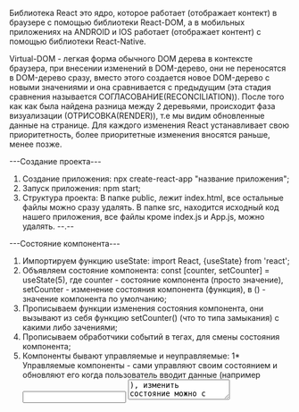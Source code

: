 Библиотека React это ядро, которое работает (отображает контект) в браузере с помощью
библиотеки React-DOM, а в мобильных приложениях на ANDROID и IOS работает
(отображает контент) с помощью библиотеки React-Native.

Virtual-DOM - легкая форма обычного DOM дерева в контексте браузера, при внесении
изменений в DOM-дерево, они не переносятся в DOM-дерево сразу, вместо этого
создается новое DOM-дерево с новыми значениями и она сравнивается с предыдущим
(эта стадия сравнения называется СОГЛАСОВАНИЕ(RECONCILIATION)). После того как
как была найдена разница между 2 деревьями, происходит фаза визуализации
(ОТРИСОВКА(RENDER)), т.е мы видим обновленные данные на странице. Для каждого
изменения React устанавливает свою приоритетность, более приоритетные изменения
вносятся раньше, менее позже.   

---Создание проекта---
1) Создание приложения: npx create-react-app "название приложения";
2) Запуск приложения: npm start;
3) Структура проекта: В папке public, лежит index.html, все остальные файлы
можно сразу удалять. В папке src, находится исходный код нашего приложения,
все файлы кроме index.js и App.js, можно удалять.
--.--

---Состояние компонента---
1) Импортируем функцию useState: import React, {useState} from 'react';
2) Объявляем состояние компонента: const [counter, setCounter] = useState(5),
где counter - состояние компонента (просто значение), setCounter - изменение
состояния компонента (функция), в () - значение компонента по умолчанию;
3) Прописываем функции изменения состояния компонента, они вызывают из себя
функцию setCounter() (что то типа замыкания) с какими либо зачениями;
4) Прописываем обработчики событий в тегах, для смены состояния компонента;
5) Компоненты бывают управляемые и неуправляемые:
  1* Управляемые компоненты - сами управляют своим состоянием и обновляют его
  когда пользователь вводит данные (например <input /> <textarea />), изменить
  состояние можно с помощью хука useState().
  2* Неуправляемые компоненты - они хранят данные формы прямо в DOM, изменить
  состояние можно с помощью хука useRef().
--.--

---Функциональный компонент---
В функциональных компонентах, состоянием компонента можно управлять с помощью
хуков ({useState} и т.д.). Алгоритм описан выше. В последнее время, в основном
приоритет отдается функциональным компонентам.
--.--

---Классовый компонент---
В классовых компонентах, состоянием компонента управляет constructor класса.
В последнее время, компоненты в классовом стиле, используют все реже, и отдают
предпочтение функциональным и использованию хуков.
--.--

---Хуки---
Хуки - это некоторые функции, которые предоставляет React, эти функции всегда
начинаются со слова use, при этом хуки можно использовать либо в функциональных
компонентах, либо в собственных хуках, т.е. мы можем на основании основных
хуков, делать свои собственные хуки, с различным функционалом. Хуки можно
использовать только на верхнем уровне вложенности. Основных React хуков 6:
useState();
useEffect();
useRef();
useMemo();
useCallback();
useContext();
Подробное описание хуков:
1) useState() - хук состояния компонента, с помощью него мы создаем состояние и
меняем его.
Пример: const [title, setTitle] = useState('shocv');
2) useRef() - с помощью этого хука, мы можем получить доступ с DOM - элементу,
и уже у этого DOM - элемента забрать value.
Пример: const bodyInputRef = useRef();
--.--

---Props - аргументы компонента---
1) Props - некоторые входные данные (объект), которые может принимать компонент,
для более гибкой настройки компонента.
2) Key - когда мы создаем списки с помощью Props, обязательным условием является
указание ключа (key), значение этого ключа должно быть уникальным (как правило
это id элемента списка). Ключи позволяют React делать рендеринг и перерисовывать
не весь список, а только те элементы, в которых произошли изменения.
3) Props.children - React не знает, в какое место компонента нужно добавлять
вложенные элементы, для этого используется Props.children. Например, мы сделали
UI - компонент кнопки, и мы используем эту кнопку несколько раз в проекте,
значит текст внутри кнопки, при каждом использовании, у нас будет разным, чтобы
сказать React в каком месте кнпки можно вставить текст используем Props.children.
Пример кода: <button>{props.children}</button>.
--.--

